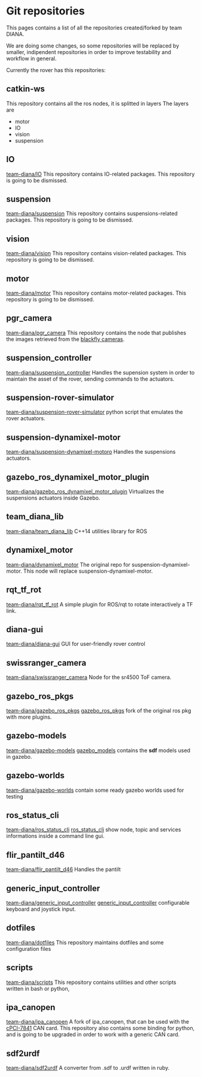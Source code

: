 # Git repositories 
This pages contains a list of all the repositories created/forked by team DIANA. 

We are doing some changes, so some repositories will be replaced by smaller, indipendent repositories in order to improve testability and workflow in general.

Currently the rover has this repositories:

## catkin-ws
This repository contains all the ros nodes, it is splitted in layers
The layers are 

  * motor 
  * IO 
  * vision 
  * suspension

## IO
[team-diana/IO](https://github.com/team-diana/IO)
This repository contains IO-related packages.
This repository is going to be dismissed.

## suspension
[team-diana/suspension](https://github.com/team-diana/suspension)
This repository contains suspensions-related packages.
This repository is going to be dismissed.

## vision
[team-diana/vision](https://github.com/team-diana/visions)
This repository contains vision-related packages.
This repository is going to be dismissed.

## motor
[team-diana/motor](https://github.com/team-diana/motor)
This repository contains motor-related packages.
This repository is going to be dismissed.

## pgr_camera
[team-diana/pgr_camera](https://github.com/team-diana/pgr_camera)
This repository contains the node that publishes the images retrieved from the [blackfly cameras](blackfly_bw_poe_gige_hardware.md).

## suspension_controller
[team-diana/suspension_controller](https://github.com/team-diana/suspension-controller)
Handles the supension system in order to maintain the asset of the rover, sending commands to the actuators.

## suspension-rover-simulator
[team-diana/suspension-rover-simulator](https://github.com/team-diana/suspension-rover-simulator)
python script that emulates the rover actuators.

## suspension-dynamixel-motor
[team-diana/suspension-dynamixel-motoro](https://github.com/team-diana/suspension-dynamixel-motor)
Handles the suspensions actuators.

## gazebo_ros_dynamixel_motor_plugin
[team-diana/gazebo_ros_dynamixel_motor_plugin](https://github.com/team-diana/gazebo_ros_dynamixel_motor_plugin)
Virtualizes the suspensions actuators inside Gazebo.

## team_diana_lib
[team-diana/team_diana_lib](https://github.com/team-diana/team_diana_lib)
C++14 utilities library for ROS 

## dynamixel_motor
[team-diana/dynamixel_motor](https://github.com/team-diana/dynamixel_motor)
The original repo for suspension-dynamixel-motor. This node will replace suspension-dynamixel-motor.

## rqt_tf_rot
[team-diana/rqt_tf_rot](https://github.com/team-diana/rqt_tf_rot)
A simple plugin for ROS/rqt to rotate interactively a TF link. 

## diana-gui
[team-diana/diana-gui](https://github.com/team-diana/diana-gui)
GUI for user-friendly rover control

## swissranger_camera
[team-diana/swissranger_camera](https://github.com/team-diana/swissranger_camera)
Node for the sr4500 ToF camera.

## gazebo_ros_pkgs
[team-diana/gazebo_ros_pkgs](https://github.com/team-diana/gazebo_ros_pkgs)
[gazebo_ros_pkgs](gazebo_ros_pkgs.md)
fork of the original ros pkg with more plugins.

## gazebo-models
[team-diana/gazebo-models](https://github.com/team-diana/gazebo-models)
[gazebo_models](gazebo_models.md)
contains the **sdf** models used in gazebo.

## gazebo-worlds
[team-diana/gazebo-worlds](https://github.com/team-diana/gazebo-worlds)
contain some ready gazebo worlds used for testing

## ros_status_cli
[team-diana/ros_status_cli](https://github.com/team-diana/ros_status_cli)
[ros_status_cli](ros_status_cli.md)
show node, topic and services informations inside a command line gui.

## flir_pantilt_d46
[team-diana/flir_pantilt_d46](https://github.com/team-diana/flir_pantilt_d46)
Handles the pantilt

## generic_input_controller
[team-diana/generic_input_controller](https://github.com/team-diana/generic_input_controller)
[generic_input_controller](generic_input_controller.md)
configurable keyboard and joystick input.

## dotfiles
[team-diana/dotfiles](https://github.com/team-diana/dotfiles)
This repository maintains dotfiles and some configuration files

## scripts
[team-diana/scripts](https://github.com/team-diana/scripts)
This repository contains utilities and other scripts written in bash or python, 

## ipa_canopen
[team-diana/ipa_canopen](https://github.com/team-diana/ipa_canopen)
A fork of ipa_canopen, that can be used with the [cPCI-7841](cpci-7841.md) CAN card.
This repository also contains some binding for python, and is going to be upgraded in order to work with a generic CAN card.

## sdf2urdf
[team-diana/sdf2urdf](https://github.com/team-diana/sdf2urdf)
A converter from .sdf to .urdf written in ruby.
